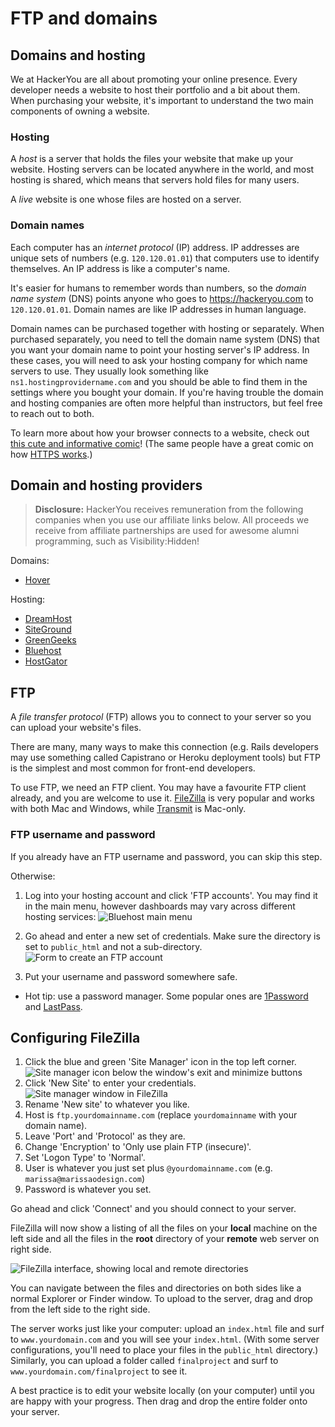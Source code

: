 <!-- Student takeaway -->
<!-- By the end of this lesson, the student should know:
- What a domain is
- What hosting is
- What an IP address is
- How to set up FileZilla
- How to upload files to FileZilla
-->

# FTP and domains

## Domains and hosting
We at HackerYou are all about promoting your online presence. Every developer needs a website to host their portfolio and a bit about them. When purchasing your website, it's important to understand the two main components of owning a website.

### Hosting
A _host_ is a server that holds the files your website that make up your website. Hosting servers can be located anywhere in the world, and most hosting is shared, which means that servers hold files for many users.

A _live_ website is one whose files are hosted on a server.

### Domain names
Each computer has an _internet protocol_ (IP) address. IP addresses are unique sets of numbers (e.g. `120.120.01.01`) that computers use to identify themselves. An IP address is like a computer's name.

It's easier for humans to remember words than numbers, so the _domain name system_ (DNS) points anyone who goes to <https://hackeryou.com> to `120.120.01.01`. Domain names are like IP addresses in human language.

Domain names can be purchased together with hosting or separately. When purchased separately, you need to tell the domain name system (DNS) that you want your domain name to point your hosting server's IP address. In these cases, you will need to ask your hosting company for which name servers to use. They usually look something like `ns1.hostingprovidername.com` and you should be able to find them in the settings where you bought your domain. If you're having trouble the domain and hosting companies are often more helpful than instructors, but feel free to reach out to both.

To learn more about how your browser connects to a website, check out [this cute and informative comic](https://howdns.works)! (The same people have a great comic on how [HTTPS works](https://howhttps.works/).)

## Domain and hosting providers

> **Disclosure:**
> HackerYou receives remuneration from the following companies when you use our affiliate links below. All proceeds we receive from affiliate partnerships are used for awesome alumni programming, such as Visibility:Hidden!

Domains:
* [Hover](https://hover.com/IbL8v5UV)

Hosting:
* [DreamHost](http://www.dreamhost.com/r.cgi?2137548)
* [SiteGround](https://www.siteground.com/index.htm?afcode=8d0b6cfbb3392c6083f2310e4d1ae00a)
* [GreenGeeks](https://www.greengeeks.com/track/hackeryou/cp-default)
* [Bluehost](http://www.bluehost.com/track/hackeryou) 
* [HostGator](https://partners.hostgator.com/hackeryou)

## FTP

A _file transfer protocol_ (FTP) allows you to connect to your server so you can upload your website's files.

There are many, many ways to make this connection (e.g. Rails developers may use something called Capistrano or Heroku deployment tools) but FTP is the simplest and most common for front-end developers.

To use FTP, we need an FTP client. You may have a favourite FTP client already, and you are welcome to use it. [FileZilla](http://filezilla-project.org/download.php?type=client) is very popular and works with both Mac and Windows, while [Transmit](http://panic.com/transmit/) is Mac-only.

### FTP username and password
If you already have an FTP username and password, you can skip this step.

Otherwise:
1. Log into your hosting account and click 'FTP accounts'. You may find it in the main menu, however dashboards may vary across different hosting services: 
  ![Bluehost main menu](https://hychalknotes.s3.amazonaws.com/ftp-menu-screenshot-2019.png)

2. Go ahead and enter a new set of credentials. Make sure the directory is set to `public_html` and not a sub-directory.
  ![Form to create an FTP account](https://hychalknotes.s3.amazonaws.com/create-ftp-account-screenshot-2019.png)

3. Put your username and password somewhere safe. 
  * Hot tip: use a password manager. Some popular ones are [1Password](https://1password.com) and [LastPass](https://www.lastpass.com/).

## Configuring FileZilla

1. Click the blue and green 'Site Manager' icon in the top left corner.  
  ![Site manager icon below the window's exit and minimize buttons](https://hychalknotes.s3.amazonaws.com/site-manager-icon-screenshot-2019.png) 
2. Click 'New Site' to enter your credentials.
  ![Site manager window in FileZilla](https://hychalknotes.s3.amazonaws.com/site-manager-config-screenshot-2019.png)
3. Rename 'New site' to whatever you like.
4. Host is `ftp.yourdomainname.com` (replace `yourdomainname` with your domain name).
5. Leave 'Port' and 'Protocol' as they are.
6. Change 'Encryption' to 'Only use plain FTP (insecure)'.
7. Set 'Logon Type' to 'Normal'.
8. User is whatever you just set plus `@yourdomainname.com` (e.g. `marissa@marissaodesign.com`)
9. Password is whatever you set.

Go ahead and click 'Connect' and you should connect to your server.

FileZilla will now show a listing of all the files on your **local** machine on the left side and all the files in the **root** directory of your **remote** web server on right side.

![FileZilla interface, showing local and remote directories](https://hychalknotes.s3.amazonaws.com/filezilla-local-and-remote-screenshot-2019.png)

You can navigate between the files and directories on both sides like a normal Explorer or Finder window. To upload to the server, drag and drop from the left side to the right side. 

The server works just like your computer: upload an `index.html` file and surf to `www.yourdomain.com` and you will see your `index.html`. (With some server configurations, you'll need to place your files in the `public_html` directory.) Similarly, you can upload a folder called `finalproject` and surf to `www.yourdomain.com/finalproject` to see it.

A best practice is to edit your website locally (on your computer) until you are happy with your progress. Then drag and drop the entire folder onto your server.
